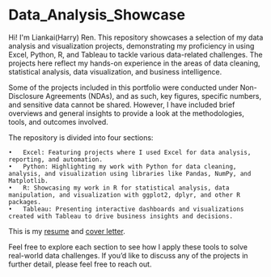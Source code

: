 # Data_Analysis_Showcase
Hi! I'm Liankai(Harry) Ren. This repository showcases a selection of my data analysis and visualization projects, demonstrating my proficiency in using Excel, Python, R, and Tableau to tackle various data-related challenges. The projects here reflect my hands-on experience in the areas of data cleaning, statistical analysis, data visualization, and business intelligence.

Some of the projects included in this portfolio were conducted under Non-Disclosure Agreements (NDAs), and as such, key figures, specific numbers, and sensitive data cannot be shared. However, I have included brief overviews and general insights to provide a look at the methodologies, tools, and outcomes involved.

The repository is divided into four sections:

	•	Excel: Featuring projects where I used Excel for data analysis, reporting, and automation.
	•	Python: Highlighting my work with Python for data cleaning, analysis, and visualization using libraries like Pandas, NumPy, and Matplotlib.
	•	R: Showcasing my work in R for statistical analysis, data manipulation, and visualization with ggplot2, dplyr, and other R packages.
	•	Tableau: Presenting interactive dashboards and visualizations created with Tableau to drive business insights and decisions.

This is my [resume](https://github.com/harryrlk/Data_Analysis_Showcase/blob/ee74f1f71009a8b9072421483ce708ca69725a46/Liankai%20(Harry)%20Ren.pdf) and [cover letter](https://github.com/harryrlk/Data_Analysis_Showcase/blob/d4d660c14542508678677f4675395fbd694d3d48/Liankai%20(Harry)%20Ren_CL.pdf).

Feel free to explore each section to see how I apply these tools to solve real-world data challenges. If you’d like to discuss any of the projects in further detail, please feel free to reach out.
